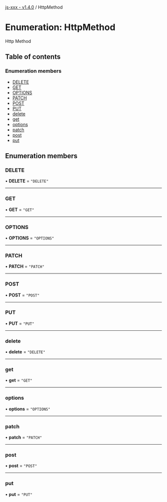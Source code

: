 [js-xxx - v1.4.0](../README.md) / HttpMethod

# Enumeration: HttpMethod

Http Method

## Table of contents

### Enumeration members

- [DELETE](HttpMethod.md#delete)
- [GET](HttpMethod.md#get)
- [OPTIONS](HttpMethod.md#options)
- [PATCH](HttpMethod.md#patch)
- [POST](HttpMethod.md#post)
- [PUT](HttpMethod.md#put)
- [delete](HttpMethod.md#delete-1)
- [get](HttpMethod.md#get-1)
- [options](HttpMethod.md#options-1)
- [patch](HttpMethod.md#patch-1)
- [post](HttpMethod.md#post-1)
- [put](HttpMethod.md#put-1)

## Enumeration members

### DELETE

• **DELETE** = `"DELETE"`

___

### GET

• **GET** = `"GET"`

___

### OPTIONS

• **OPTIONS** = `"OPTIONS"`

___

### PATCH

• **PATCH** = `"PATCH"`

___

### POST

• **POST** = `"POST"`

___

### PUT

• **PUT** = `"PUT"`

___

### delete

• **delete** = `"DELETE"`

___

### get

• **get** = `"GET"`

___

### options

• **options** = `"OPTIONS"`

___

### patch

• **patch** = `"PATCH"`

___

### post

• **post** = `"POST"`

___

### put

• **put** = `"PUT"`
